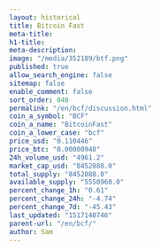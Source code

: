 ```yaml
---
layout: historical
title: Bitcoin Fast
meta-title: 
h1-title: 
meta-description: 
image: "/media/352189/btf.png"
published: true
allow_search_engine: false
sitemap: false
enable_comment: false
sort_order: 848
permalink: "/en/bcf/discussion.html"
coin_a_symbol: "BCF"
coin_a_name: "BitcoinFast"
coin_a_lower_case: "bcf"
price_usd: "0.110446"
price_btc: "0.00000940"
24h_volume_usd: "4961.2"
market_cap_usd: "8452088.0"
total_supply: "8452088.0"
available_supply: "5550960.0"
percent_change_1h: "0.61"
percent_change_24h: "-4.74"
percent_change_7d: "-45.43"
last_updated: "1517140746"
parent-url: "/en/bcf/"
author: Sam
---
```


